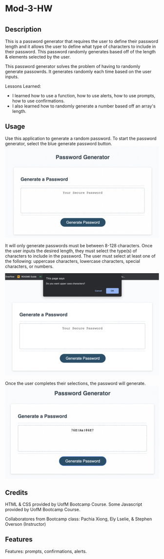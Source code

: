 # Mod-3-HW
# <Password Generator>

## Description

This is a password generator that requires the user to define their password length and it allows the user to define what type of characters to include in their password. This password randomly generates based off of the length & elements selected by the user. 

This password generator solves the problem of having to randomly generate passowrds. It generates randomly each time based on the user inputs. 

Lessons Learned:
- I learned how to use a function, how to use alerts, how to use prompts, how to use confirmations. 
- I also learned how to randomly generate a number based off an array's length.

## Usage

Use this application to generate a random password. To start the password generator, select the blue generate password button. 
![Website Image](/Assets/Password-Generator.png)

It will only generate passwords must be between 8-128 characters. 
Once the user inputs the desired length, they must select the type(s) of characters to include in the password. 
The user must select at least one of the following: uppercase characters, lowercase characters, special characters, or numbers.

![Website Image](/Assets/Select-Characters.png)

Once the user completes their selections, the password will generate. 
![Website Image](/Assets/Completed-PW.png)

## Credits

HTML & CSS provided by UofM Bootcamp Course.
Some Javascript provided by UofM Bootcamp Course.

Collaboratores from Bootcamp class: Pachia Xiong, Ely Lselie, & Stephen Overson (Instructor)

## Features

Features: prompts, confirmations, alerts. 
